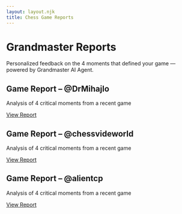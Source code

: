 ```yaml
---
layout: layout.njk
title: Chess Game Reports
---
```


<script>
  // Simple password protection
  (function() {
    // Check if user has already been authenticated
    if (!sessionStorage.getItem('authenticated')) {
      const password = prompt("Please enter the admin password to view the reports list:");
      
      // Change this to your desired password
      if (password === "anant") {
        sessionStorage.setItem('authenticated', 'true');
      } else {
        alert("Incorrect password. Access denied.");
        // Redirect somewhere else or show a blank page
        document.body.innerHTML = "<h1>Access Denied</h1><p>Invalid password provided.</p>";
        return;
      }
    }
  })();
</script>

<div class="home-header">
  <h1>Grandmaster Reports</h1>
  <p>Personalized feedback on the 4 moments that defined your game — powered by Grandmaster AI Agent.</p>
</div>

<div class="reports-list">
  <div class="report-card">
    <h2>Game Report – @DrMihajlo</h2>
    <p>Analysis of 4 critical moments from a recent game</p>
    <p><a href="/drmihajlo/" class="view-report">View Report</a></p>
  </div>

  <div class="report-card">
    <h2>Game Report – @chessvideworld</h2>
    <p>Analysis of 4 critical moments from a recent game</p>
    <p><a href="/chessvideworld/" class="view-report">View Report</a></p>
  </div>
  
  <div class="report-card">
    <h2>Game Report – @alientcp</h2>
    <p>Analysis of 4 critical moments from a recent game</p>
    <p><a href="/alientcp/" class="view-report">View Report</a></p>
  </div>
</div> 